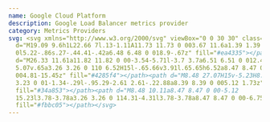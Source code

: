 ```yaml
---
name: Google Cloud Platform
description: Google Load Balancer metrics provider
category: Metrics Providers
svg: <svg xmlns="http://www.w3.org/2000/svg" viewBox="0 0 30 30" class=""><path
  d="M19.09 9.6h1L22.66 7l.13-1.11A11.73 11.73 0 003.67 11.6a1.39 1.39 0 01.89
  0l5.22-.86s.27-.44.41-.42a6.48 6.48 0 018.9-.67z" fill="#ea4335"></path><path
  d="M26.33 11.61a11.82 11.82 0 00-3.54-5.71l-3.7 3.7a6.51 6.51 0 012.43
  5.07v.65a3.26 3.26 0 110 6.52H15l-.65.66v3.91l.65.65h6.52a8.47 8.47 0
  004.81-15.45z" fill="#4285f4"></path><path d="M8.48 27.07H15v-5.23H8.48a3.23
  3.23 0 01-1.34-.29l-.95.29-2.61 2.61-.22.88a8.39 8.39 0 005.12 1.73z"
  fill="#34a853"></path><path d="M8.48 10.11a8.47 8.47 0 00-5.12
  15.23l3.78-3.78a3.26 3.26 0 114.31-4.31l3.78-3.78a8.47 8.47 0 00-6.75-3.36z"
  fill="#fbbc05"></path></svg>
---
```


